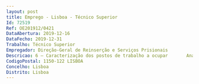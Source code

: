 ```yaml
--- 
layout: post
title: Emprego - Lisboa - Técnico Superior
Id: 72519
Ref: OE201912/0421
DataAbertura: 2019-12-16
DataFecho: 2019-12-31
Trabalho: Técnico Superior
Empregador: Direção-Geral de Reinserção e Serviços Prisionais
Descricao: 6 — Caracterização dos postos de trabalho a ocupar   	Análise das situações de carência de recursos materiais nos serviços que integram a DGRSP (serviços centrais e serviços desconcentrados, nomeadamente, estabelecimentos prisionais, centros educativos e delegações regionais de reinserção)  	Articulação com a Unidade de Compras do Ministério da Justiça (UCMJ) nos procedimentos de aquisição de bens e serviços, nomeadamente na tipificação e uniformização dos equipamentos a fornecer ou serviços a prestar, preparação das peças procedimentais, integração em júris de concursos e execução das formalidades legais subsequentes ao despacho de adjudicação  	Realização dos procedimentos não assegurados pela UCMJ, no que respeita a aquisição de bens e serviços que se inserem nas atribuições da DGRSP   	Monitorização da execução dos contratos celebrados, nomeadamente na verificação do cumprimento dos prazos e receção qualitativa   	Apoio aos serviços desconcentrados da DGRSP nos procedimentos de aquisição de bens e serviços, quer no âmbito das competências neles delegadas, quer fora da esfera das mesmas   	Análise jurídica de questões colocadas pelos dirigentes dos serviços desconcentrados, no âmbito dos contratos celebrados  	Realização de pareceres no âmbito da legislação vigente no que concerne à contratação pública, bem como emissão de contributos em sede de contencioso pré contratual.
CodigoPostal: 1150-122 LISBOA
Concelho: Lisboa
Distrito: Lisboa
--- 
```

